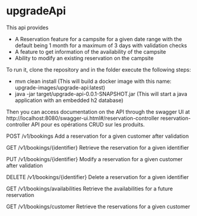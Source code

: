 # upgradeApi
This api provides
- A Reservation feature for a campsite for a given date range with the default being 1 month for a maximum of 3 days with validation checks
- A feature to get information of the availability of the campsite
- Ability to modify an existing reservation on the campsite

To run it, clone the repository and in the folder execute the following steps:

- mvn clean install (This will build a docker image with this name: upgrade-images/upgrade-api:latest)
- java -jar target/upgrade-api-0.0.1-SNAPSHOT.jar (This will start a java application with an embedded h2 database)

Then you can access documentation on the API through the swagger UI at http://localhost:8080/swagger-ui.html#/reservation-controller
reservation-controller
API pour es opérations CRUD sur les produits.


POST
/v1/bookings
Add a reservation for a given customer after validation

GET
/v1/bookings/{identifier}
Retrieve the reservation for a given identifier

PUT
/v1/bookings/{identifier}
Modify a reservation for a given customer after validation

DELETE
/v1/bookings/{identifier}
Delete a reservation for a given identifier

GET
/v1/bookings/availabilities
Retrieve the availabilities for a future reservation

GET
/v1/bookings/customer
Retrieve the reservations for a given customer

